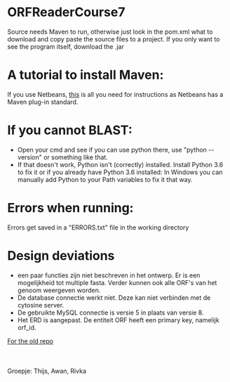 # ORFReaderCourse7

Source needs Maven to run, otherwise just look in the pom.xml what to download and copy paste the source files to a project.
If you only want to see the program itself, download the .jar

# A tutorial to install Maven:
If you use Netbeans, <a href="https://youtu.be/3ODSQ0EpoQI?list=LLIf5VI5xhBnqfYTVi7Gz2cg">this</a> is all you need for instructions as Netbeans has a Maven plug-in standard.

# If you cannot BLAST:
- Open your cmd and see if you can use python there, use "python --version" or something like that.
- If that doesn't work, Python isn't (correctly) installed. 
Install Python 3.6 to fix it or if you already have Python 3.6 installed: In Windows you can manually add Python to your Path variables to fix it that way.

# Errors when running:
Errors get saved in a "ERRORS.txt" file in the working directory


# Design deviations
- een paar functies zijn niet beschreven in het ontwerp. Er is een mogelijkheid tot multiple fasta. Verder kunnen ook alle ORF's van het     genoom weergeven worden.
- De database connectie werkt niet. Deze kan niet verbinden met de cytosine server.
- De gebruikte MySQL connectie is versie 5 in plaats van versie 8.
- Het ERD is aangepast. De entiteit ORF heeft een primary key, namelijk orf_id.

<a href="https://github.com/youixentoo/ORFReaderCourse7OLD">For the old repo</a>
<br><br><br><br>Groepje: Thijs, Awan, Rivka
